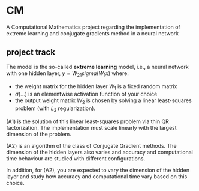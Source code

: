 # CM
A Computational Mathematics project regarding the implementation of extreme learning and conjugate gradients method in a neural network

## project track

The model is the so-called __extreme learning__ model, i.e., a neural network with one hidden layer,
$y=W_21sigma(W_1x)$ where: 
- the weight matrix for the hidden layer $W_1$ is a fixed random matrix
- $\sigma(\dots)$ is an elementwise activation function of your choice
- the output weight matrix $W_2$ is chosen by solving a linear least-squares problem (with $L_2$ regularization).

(A1) is the solution of this linear least-squares problem via thin QR factorization. The implementation must scale linearly with the largest dimension of the problem.

(A2) is an algorithm of the class of Conjugate Gradient methods. The dimension of the hidden layers also varies and accuracy and computational time behaviour are studied with different configurations.

In addition, for (A2), you are expected to vary the dimension of the hidden layer and study how accuracy and computational time vary based on this choice.
